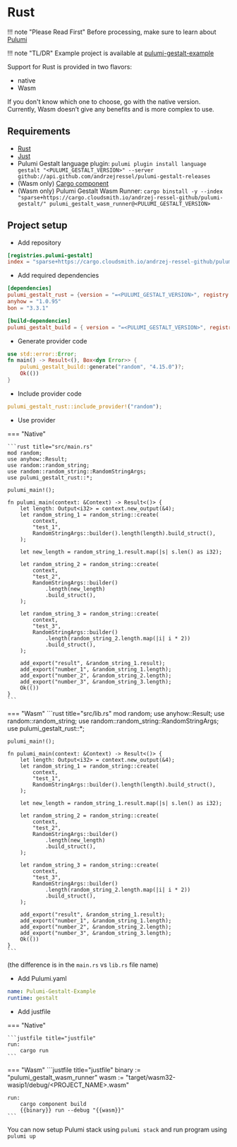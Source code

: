 # Rust

!!! note "Please Read First"
    Before processing, make sure to learn about [Pulumi](https://www.pulumi.com/tutorials/)

!!! note "TL/DR"
    Example project is available at [pulumi-gestalt-example](https://github.com/andrzejressel/pulumi-gestalt-example)


Support for Rust is provided in two flavors:

- native
- Wasm

If you don't know which one to choose, go with the native version. Currently, Wasm doesn’t give any benefits and is more complex to use.

## Requirements

- [Rust](https://www.rust-lang.org/tools/install)
- [Just](https://github.com/casey/just)
- Pulumi Gestalt language plugin: `pulumi plugin install language gestalt "<PULUMI_GESTALT_VERSION>" --server github://api.github.com/andrzejressel/pulumi-gestalt-releases`
- (Wasm only) [Cargo component](https://github.com/bytecodealliance/cargo-component)
- (Wasm only) Pulumi Gestalt Wasm Runner: `cargo binstall -y --index "sparse+https://cargo.cloudsmith.io/andrzej-ressel-github/pulumi-gestalt/" pulumi_gestalt_wasm_runner@<PULUMI_GESTALT_VERSION>`

## Project setup

* Add repository

```toml title=".cargo/config.toml"
[registries.pulumi-gestalt]
index = "sparse+https://cargo.cloudsmith.io/andrzej-ressel-github/pulumi-gestalt/"
```

* Add required dependencies

```toml title="Cargo.toml"
[dependencies]
pulumi_gestalt_rust = {version = "=<PULUMI_GESTALT_VERSION>", registry = "pulumi-gestalt"}
anyhow = "1.0.95"
bon = "3.3.1"

[build-dependencies]
pulumi_gestalt_build = { version = "=<PULUMI_GESTALT_VERSION>", registry = "pulumi-gestalt" }
```

* Generate provider code

```rust title="build.rs"
use std::error::Error;
fn main() -> Result<(), Box<dyn Error>> {
    pulumi_gestalt_build::generate("random", "4.15.0")?;
    Ok(())
}
```

* Include provider code

```rust title="src/random.rs"
pulumi_gestalt_rust::include_provider!("random");
```

* Use provider

=== "Native"

    ```rust title="src/main.rs"
    mod random;
    use anyhow::Result;
    use random::random_string;
    use random::random_string::RandomStringArgs;
    use pulumi_gestalt_rust::*;
    
    pulumi_main!();
    
    fn pulumi_main(context: &Context) -> Result<()> {
        let length: Output<i32> = context.new_output(&4);
        let random_string_1 = random_string::create(
            context,
            "test_1",
            RandomStringArgs::builder().length(length).build_struct(),
        );
    
        let new_length = random_string_1.result.map(|s| s.len() as i32);
    
        let random_string_2 = random_string::create(
            context,
            "test_2",
            RandomStringArgs::builder()
                .length(new_length)
                .build_struct(),
        );
    
        let random_string_3 = random_string::create(
            context,
            "test_3",
            RandomStringArgs::builder()
                .length(random_string_2.length.map(|i| i * 2))
                .build_struct(),
        );
    
        add_export("result", &random_string_1.result);
        add_export("number_1", &random_string_1.length);
        add_export("number_2", &random_string_2.length);
        add_export("number_3", &random_string_3.length);
        Ok(())
    }
    ```

=== "Wasm"
    ```rust title="src/lib.rs"
    mod random;
    use anyhow::Result;
    use random::random_string;
    use random::random_string::RandomStringArgs;
    use pulumi_gestalt_rust::*;
    
    pulumi_main!();
    
    fn pulumi_main(context: &Context) -> Result<()> {
        let length: Output<i32> = context.new_output(&4);
        let random_string_1 = random_string::create(
            context,
            "test_1",
            RandomStringArgs::builder().length(length).build_struct(),
        );
    
        let new_length = random_string_1.result.map(|s| s.len() as i32);
    
        let random_string_2 = random_string::create(
            context,
            "test_2",
            RandomStringArgs::builder()
                .length(new_length)
                .build_struct(),
        );
    
        let random_string_3 = random_string::create(
            context,
            "test_3",
            RandomStringArgs::builder()
                .length(random_string_2.length.map(|i| i * 2))
                .build_struct(),
        );
    
        add_export("result", &random_string_1.result);
        add_export("number_1", &random_string_1.length);
        add_export("number_2", &random_string_2.length);
        add_export("number_3", &random_string_3.length);
        Ok(())
    }
    ```

(the difference is in the `main.rs` vs `lib.rs` file name)

* Add Pulumi.yaml


```yaml title="Pulumi.yaml"
name: Pulumi-Gestalt-Example
runtime: gestalt
```

* Add justfile

=== "Native"

    ```justfile title="justfile" 
    run:
        cargo run
    ```

=== "Wasm"
    ```justfile title="justfile" 
    binary := "pulumi_gestalt_wasm_runner"
    wasm := "target/wasm32-wasip1/debug/<PROJECT_NAME>.wasm"
    
    run:
        cargo component build
        {{binary}} run --debug "{{wasm}}"
    ```


You can now setup Pulumi stack using `pulumi stack` and run program using `pulumi up`